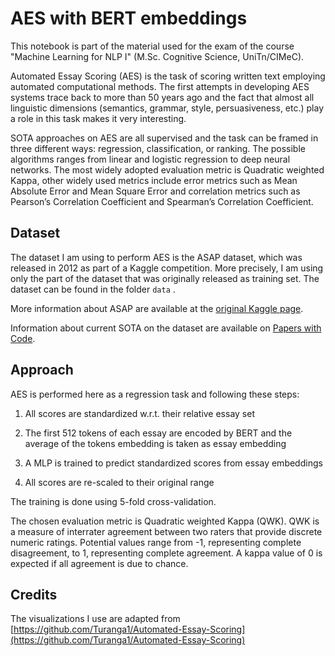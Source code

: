 # AES with BERT embeddings

This notebook is part of the material used for the exam of the course "Machine Learning for NLP I" (M.Sc. Cognitive Science, UniTn/CIMeC).

Automated Essay Scoring (AES) is the task of scoring written text employing automated computational methods. The first attempts in developing AES systems trace back to more than 50 years ago and the fact that almost all linguistic dimensions (semantics, grammar, style, persuasiveness, etc.) play a role in this task makes it very interesting. 

SOTA approaches on AES are all supervised and the task can be framed in three different ways: regression, classification, or ranking. The possible algorithms ranges from linear and logistic regression to deep neural networks.
The most widely adopted evaluation metric is Quadratic weighted Kappa, other widely used metrics include error metrics such as Mean Absolute Error and Mean Square Error and correlation metrics such as Pearson’s Correlation Coefficient and Spearman’s Correlation Coefficient.

## Dataset

The dataset I am using to perform AES is the ASAP dataset, which was released in 2012 as part of a Kaggle competition. More precisely, I am using only the part of the dataset that was originally released as training set. The dataset can be found in the folder `data` .

More information about ASAP are available at the [original Kaggle page](https://www.kaggle.com/competitions/asap-aes/overview).

Information about current SOTA on the dataset are available on [Papers with Code](https://paperswithcode.com/dataset/asap).

## Approach

AES is performed here as a regression task and following these steps: 

1. All scores are standardized w.r.t. their relative essay set

2. The first 512 tokens of each essay are encoded by BERT and the average of the tokens embedding is taken as essay embedding

2. A MLP is trained to predict standardized scores from essay embeddings

3. All scores are re-scaled to their original range

The training is done using 5-fold cross-validation.

The chosen evaluation metric is Quadratic weighted Kappa (QWK). 
QWK is a measure of interrater agreement between two raters that provide discrete numeric ratings. Potential values range from -1, representing complete disagreement, to 1, representing complete agreement. A kappa value of 0 is expected if all agreement is due to chance.

## Credits
The visualizations I use are adapted from [https://github.com/Turanga1/Automated-Essay-Scoring](https://github.com/Turanga1/Automated-Essay-Scoring)